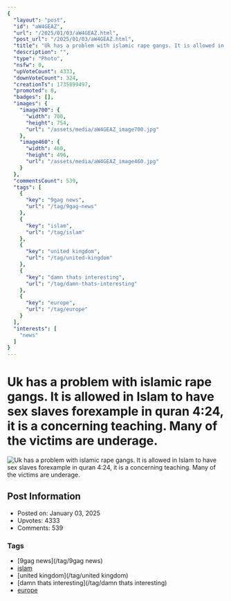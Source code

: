 ```yaml
---
{
  "layout": "post",
  "id": "aW4GEAZ",
  "url": "/2025/01/03/aW4GEAZ.html",
  "post_url": "/2025/01/03/aW4GEAZ.html",
  "title": "Uk has a problem with islamic rape gangs. It is allowed in Islam to have sex slaves forexample in quran 4:24, it is a concerning teaching. Many of the victims are underage.",
  "description": "",
  "type": "Photo",
  "nsfw": 0,
  "upVoteCount": 4333,
  "downVoteCount": 324,
  "creationTs": 1735899497,
  "promoted": 0,
  "badges": [],
  "images": {
    "image700": {
      "width": 700,
      "height": 754,
      "url": "/assets/media/aW4GEAZ_image700.jpg"
    },
    "image460": {
      "width": 460,
      "height": 496,
      "url": "/assets/media/aW4GEAZ_image460.jpg"
    }
  },
  "commentsCount": 539,
  "tags": [
    {
      "key": "9gag news",
      "url": "/tag/9gag-news"
    },
    {
      "key": "islam",
      "url": "/tag/islam"
    },
    {
      "key": "united kingdom",
      "url": "/tag/united-kingdom"
    },
    {
      "key": "damn thats interesting",
      "url": "/tag/damn-thats-interesting"
    },
    {
      "key": "europe",
      "url": "/tag/europe"
    }
  ],
  "interests": [
    "news"
  ]
}
---
```


# Uk has a problem with islamic rape gangs. It is allowed in Islam to have sex slaves forexample in quran 4:24, it is a concerning teaching. Many of the victims are underage.

![Uk has a problem with islamic rape gangs. It is allowed in Islam to have sex slaves forexample in quran 4:24, it is a concerning teaching. Many of the victims are underage.](/assets/media/aW4GEAZ_image700.jpg)

## Post Information

- Posted on: January 03, 2025
- Upvotes: 4333
- Comments: 539

### Tags

- [9gag news](/tag/9gag news)
- [islam](/tag/islam)
- [united kingdom](/tag/united kingdom)
- [damn thats interesting](/tag/damn thats interesting)
- [europe](/tag/europe)
